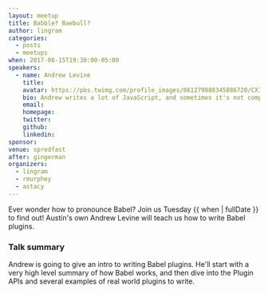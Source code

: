 ```yaml
---
layout: meetup
title: Babble? Baebull?
author: lingram
categories:
  - posts
  - meetups
when: 2017-08-15T19:30:00-05:00
speakers:
  - name: Andrew Levine
    title:
    avatar: https://pbs.twimg.com/profile_images/861279088345886720/CXIp-EVR_400x400.jpg
    bio: Andrew writes a lot of JavaScript, and sometimes it's not completely awful. He's a Frontend Architect @magento & @BabelJS core team member. He ❤️ OSS.
    email:
    homepage:
    twitter:
    github:
    linkedin:
sponsor:
venue: spredfast
after: gingerman
organizers:
  - lingram
  - rmurphey
  - astacy
---
```


Ever wonder how to pronounce Babel? Join us Tuesday {{ when | fullDate }} to find out! Austin's own Andrew Levine will teach us how to write Babel plugins.

### Talk summary

Andrew is going to give an intro to writing Babel plugins. He'll start with a very high level summary of how Babel works, and then dive into the Plugin APIs and several examples of real world plugins to write.
